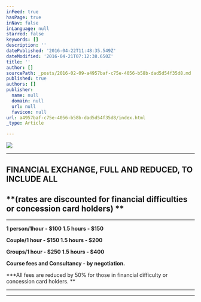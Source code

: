 ```yaml
---
inFeed: true
hasPage: true
inNav: false
inLanguage: null
starred: false
keywords: []
description: ''
datePublished: '2016-04-22T11:48:35.549Z'
dateModified: '2016-04-21T07:12:38.650Z'
title: ''
author: []
sourcePath: _posts/2016-02-09-a4957baf-c75e-4056-b58b-dad5d54f35d8.md
published: true
authors: []
publisher:
  name: null
  domain: null
  url: null
  favicon: null
url: a4957baf-c75e-4056-b58b-dad5d54f35d8/index.html
_type: Article

---
```

![](https://the-grid-user-content.s3-us-west-2.amazonaws.com/c899598a-e83b-4659-848f-6a481dd93291.jpg)

****

## FINANCIAL EXCHANGE, FULL AND REDUCED, TO INCLUDE ALL

## **(rates are discounted for financial difficulties or concession card holders) **

****

**1 person/1hour - $100 1.5 hours - $150**

**Couple/1 hour - $150 1.5 hours - $200**

**Groups/1 hour - $250 1.5 hours - $400**

**Course fees and Consultancy - by negotiation.**

**\*All fees are reduced by 50% for those in financial difficulty or concession card holders. **

****

****
